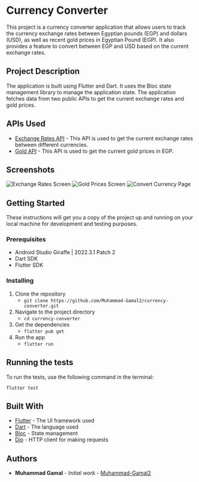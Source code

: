# Currency Converter

This project is a currency converter application that allows users to track the currency exchange rates between Egyptian pounds (EGP) and dollars (USD), as well as recent gold prices in Egyptian Pound (EGP). It also provides a feature to convert between EGP and USD based on the current exchange rates.

## Project Description

The application is built using Flutter and Dart. It uses the Bloc state management library to manage the application state. The application fetches data from two public APIs to get the current exchange rates and gold prices.

## APIs Used

- [Exchange Rates API](https://exchangeratesapi.io/) - This API is used to get the current exchange rates between different currencies.
- [Gold API](https://www.goldapi.io/) - This API is used to get the current gold prices in EGP.

## Screenshots

![Exchange Rates Screen](screenshots/rates.png)
![Gold Prices Screen](screenshots/gold.png)
![Convert Currency Page](screenshots/converter.png)

## Getting Started

These instructions will get you a copy of the project up and running on your local machine for development and testing purposes.

### Prerequisites

- Android Studio Giraffe | 2022.3.1 Patch 2
- Dart SDK
- Flutter SDK

### Installing

1. Clone the repository
   - `git clone https://github.com/Muhammad-Gamal2/currency-converter.git`
2. Navigate to the project directory
   - `cd currency-converter`
3. Get the dependencies
   - `flutter pub get`
4. Run the app
   - `flutter run`

## Running the tests

To run the tests, use the following command in the terminal:
```
flutter test
```

## Built With

- [Flutter](https://flutter.dev/) - The UI framework used
- [Dart](https://dart.dev/) - The language used
- [Bloc](https://bloclibrary.dev/#/) - State management
- [Dio](https://pub.dev/packages/dio) - HTTP client for making requests


## Authors

- **Muhammad Gamal** - *Initial work* - [Muhammad-Gamal2](https://github.com/Muhammad-Gamal2)

